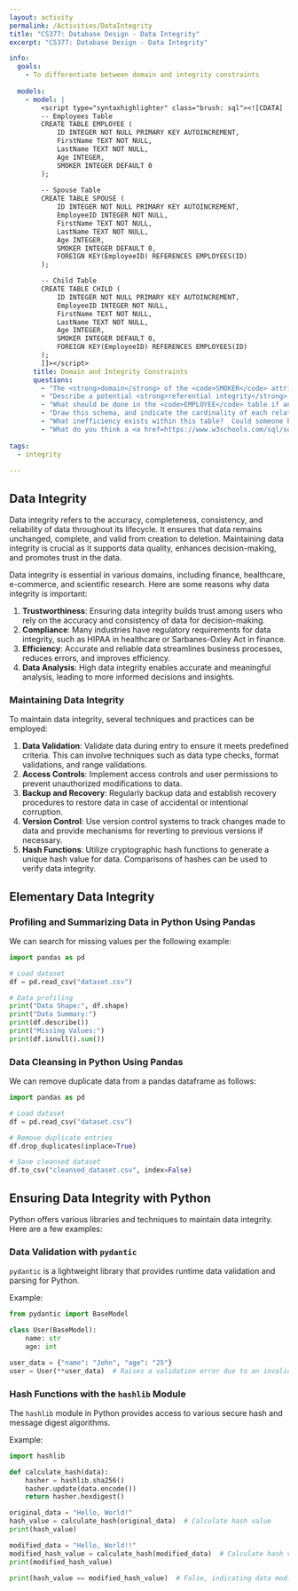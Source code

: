 ```yaml
---
layout: activity
permalink: /Activities/DataIntegrity
title: "CS377: Database Design - Data Integrity"
excerpt: "CS377: Database Design - Data Integrity"

info:
  goals: 
    - To differentiate between domain and integrity constraints
    
  models:
    - model: |
        <script type="syntaxhighlighter" class="brush: sql"><![CDATA[        
        -- Employees Table
        CREATE TABLE EMPLOYEE (
            ID INTEGER NOT NULL PRIMARY KEY AUTOINCREMENT, 
            FirstName TEXT NOT NULL, 
            LastName TEXT NOT NULL, 
            Age INTEGER,
            SMOKER INTEGER DEFAULT 0
        );
        
        -- Spouse Table
        CREATE TABLE SPOUSE (
            ID INTEGER NOT NULL PRIMARY KEY AUTOINCREMENT, 
            EmployeeID INTEGER NOT NULL,
            FirstName TEXT NOT NULL, 
            LastName TEXT NOT NULL, 
            Age INTEGER,
            SMOKER INTEGER DEFAULT 0,
            FOREIGN KEY(EmployeeID) REFERENCES EMPLOYEES(ID)
        );

        -- Child Table
        CREATE TABLE CHILD (
            ID INTEGER NOT NULL PRIMARY KEY AUTOINCREMENT, 
            EmployeeID INTEGER NOT NULL,
            FirstName TEXT NOT NULL, 
            LastName TEXT NOT NULL, 
            Age INTEGER,
            SMOKER INTEGER DEFAULT 0,
            FOREIGN KEY(EmployeeID) REFERENCES EMPLOYEES(ID)
        );        
        ]]></script>
      title: Domain and Integrity Constraints
      questions:
        - "The <strong>domain</strong> of the <code>SMOKER</code> attribute is all positive integers, but it is really intended to be <code>0</code> or <code>1</code>.  This is an <code>integrity constraint</code> since it cannot be restricted syntactically by the domain (although some SQL engines do support boolean data types!).  What other integrity constraints do you see in this table?"
        - "Describe a potential <strong>referential integrity</strong> violation that could occur within this database if records can be deleted from the <code>EMPLOYEE</code> table without checking the <code>SPOUSE</code> table first."
        - "What should be done in the <code>EMPLOYEE</code> table if an entry is deleted in the <code>SPOUSE</code> table?"
        - "Draw this schema, and indicate the cardinality of each relationship (1:1, 1:many, optional)."
        - "What inefficiency exists within this table?  Could someone be a spouse of one person and a child of another?  Re-design this schema to eliminate redundant data storage."
        - "What do you think a <a href=https://www.w3schools.com/sql/sql_check.asp>CHECK Constraint</a> does?"
        
tags:
  - integrity
  
---
```


## Data Integrity

Data integrity refers to the accuracy, completeness, consistency, and reliability of data throughout its lifecycle. It ensures that data remains unchanged, complete, and valid from creation to deletion. Maintaining data integrity is crucial as it supports data quality, enhances decision-making, and promotes trust in the data.

Data integrity is essential in various domains, including finance, healthcare, e-commerce, and scientific research. Here are some reasons why data integrity is important:

1. **Trustworthiness**: Ensuring data integrity builds trust among users who rely on the accuracy and consistency of data for decision-making.
2. **Compliance**: Many industries have regulatory requirements for data integrity, such as HIPAA in healthcare or Sarbanes-Oxley Act in finance.
3. **Efficiency**: Accurate and reliable data streamlines business processes, reduces errors, and improves efficiency.
4. **Data Analysis**: High data integrity enables accurate and meaningful analysis, leading to more informed decisions and insights.

### Maintaining Data Integrity

To maintain data integrity, several techniques and practices can be employed:

1. **Data Validation**: Validate data during entry to ensure it meets predefined criteria. This can involve techniques such as data type checks, format validations, and range validations.
2. **Access Controls**: Implement access controls and user permissions to prevent unauthorized modifications to data.
3. **Backup and Recovery**: Regularly backup data and establish recovery procedures to restore data in case of accidental or intentional corruption.
4. **Version Control**: Use version control systems to track changes made to data and provide mechanisms for reverting to previous versions if necessary.
5. **Hash Functions**: Utilize cryptographic hash functions to generate a unique hash value for data. Comparisons of hashes can be used to verify data integrity.

## Elementary Data Integrity

### Profiling and Summarizing Data in Python Using Pandas

We can search for missing values per the following example:

```python
import pandas as pd

# Load dataset
df = pd.read_csv("dataset.csv")

# Data profiling
print("Data Shape:", df.shape)
print("Data Summary:")
print(df.describe())
print("Missing Values:")
print(df.isnull().sum())
```

### Data Cleansing in Python Using Pandas

We can remove duplicate data from a pandas dataframe as follows:

```python
import pandas as pd

# Load dataset
df = pd.read_csv("dataset.csv")

# Remove duplicate entries
df.drop_duplicates(inplace=True)

# Save cleansed dataset
df.to_csv("cleansed_dataset.csv", index=False)
```

## Ensuring Data Integrity with Python

Python offers various libraries and techniques to maintain data integrity. Here are a few examples:

### Data Validation with `pydantic`

`pydantic` is a lightweight library that provides runtime data validation and parsing for Python.

Example:
```python
from pydantic import BaseModel

class User(BaseModel):
    name: str
    age: int

user_data = {"name": "John", "age": "25"}
user = User(**user_data)  # Raises a validation error due to an invalid age field
```

### Hash Functions with the `hashlib` Module

The `hashlib` module in Python provides access to various secure hash and message digest algorithms.

Example:
```python
import hashlib

def calculate_hash(data):
    hasher = hashlib.sha256()
    hasher.update(data.encode())
    return hasher.hexdigest()

original_data = "Hello, World!"
hash_value = calculate_hash(original_data)  # Calculate hash value
print(hash_value)

modified_data = "Hello, World!!"
modified_hash_value = calculate_hash(modified_data)  # Calculate hash value
print(modified_hash_value)

print(hash_value == modified_hash_value)  # False, indicating data modification
```
